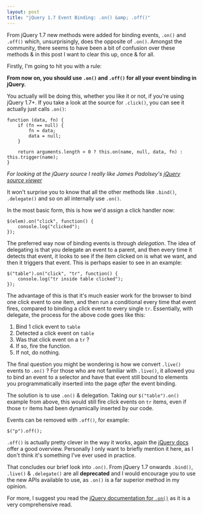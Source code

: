 ```yaml
---
layout: post
title: "jQuery 1.7 Event Binding: .on() &amp; .off()"
---
```


From jQuery 1.7 new methods were added for binding events, `.on()` and `.off()` which, unsurprisingly, does the opposite of `.on()`. Amongst the community, there seems to have been a bit of confusion over these methods & in this post I want to clear this up, once & for all.

Firstly, I'm going to hit you with a rule:

__From now on, you should use `.on()` and `.off()` for all your event binding in jQuery.__

You actually will be doing this, whether you like it or not, if you're using jQuery 1.7+. If you take a look at the source for `.click()`, you can see it actually just calls `.on()`:

	function (data, fn) {
	    if (fn == null) {
	        fn = data;
	        data = null;
	    }
	
	    return arguments.length > 0 ? this.on(name, null, data, fn) : this.trigger(name);
	}
	
_For looking at the jQuery source I really like James Padolsey's [jQuery source viewer](http://james.padolsey.com/jquery/#v=git)_

It won't surprise you to know that all the other methods like `.bind()`, `.delegate()` and so on all internally use `.on()`.

In the most basic form, this is how we'd assign a click handler now:

	$(elem).on("click", function() {
		console.log("clicked");
	});
	
The preferred way now of binding events is through _delegation_. The idea of delegating is that you delegate an event to a parent, and then every time it detects that event, it looks to see if the item clicked on is what we want, and then it triggers that event. This is perhaps easier to see in an example:

	$("table").on("click", "tr", function() {
		console.log("tr inside table clicked");
	});
	
The advantage of this is that it's much easier work for the browser to bind one click event to one item, and then run a conditional every time that event fires, compared to binding a click event to every single `tr`. Essentially, with delegate, the process for the above code goes like this:

1. Bind 1 click event to `table`
2. Detected a click event on `table`
3. Was that click event on a `tr` ?
4. If so, fire the function.
5. If not, do nothing.

The final question you might be wondering is how we convert `.live()` events to `.on()` ? For those who are not familiar with `.live()`, it allowed you to bind an event to a selector and have that event still bound to elements you programmatically inserted into the page _after_ the event binding.

The solution is to use `.on()` & delegation. Taking our `$("table").on()` example from above, this would still fire click events on `tr` items, even if those `tr` items had been dynamically inserted by our code. 

Events can be removed with `.off()`, for example:
	
	$("p").off();
	
`.off()` is actually pretty clever in the way it works, again the [jQuery docs](http://api.jquery.com/off/) offer a good overview. Personally I only want to briefly mention it here, as I don't think it's something I've ever used in practice.

That concludes our brief look into `.on()`. From jQuery 1.7 onwards `.bind()`, `.live()` & `.delegate()` are all __deprecated__ and I would encourage you to use the new APIs available to use, as `.on()` is a far superior method in my opinion.

For more, I suggest you read the [jQuery documentation for `.on()`](http://api.jquery.com/on/) as it is a very comprehensive read.
